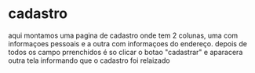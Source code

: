 # cadastro
aqui montamos uma pagina de cadastro onde tem 2 colunas, uma com informaçoes pessoais e a outra com informaçoes do endereço.
depois de todos os campo prrenchidos é so clicar o botao "cadastrar" e aparacera outra tela informando que o cadastro foi relaizado
